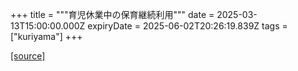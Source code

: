+++
title = """育児休業中の保育継続利用"""
date = 2025-03-13T15:00:00.000Z
expiryDate = 2025-06-02T20:26:19.839Z
tags = ["kuriyama"]
+++


[[source]](https://www.town.kuriyama.hokkaido.jp/soshiki/39/30432.html)
